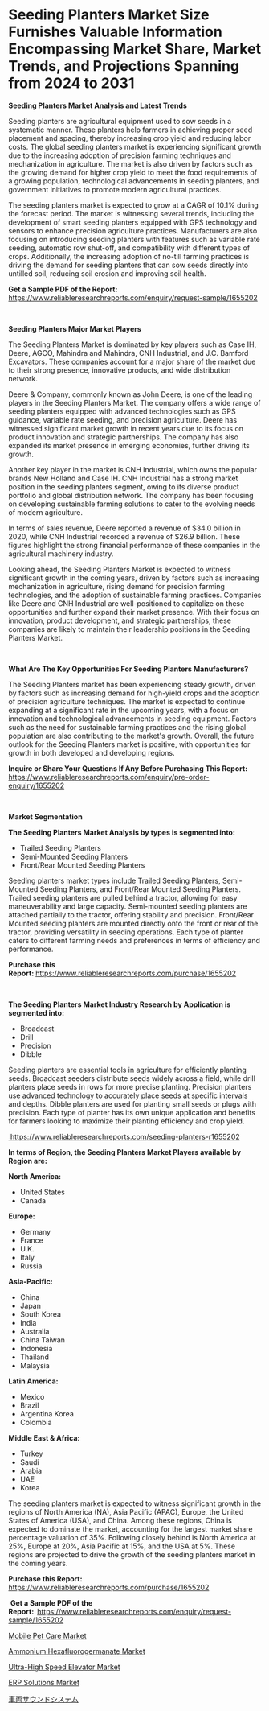 <p><h1>Seeding Planters Market Size Furnishes Valuable Information Encompassing Market Share, Market Trends, and Projections Spanning from 2024 to 2031</h1></p><p><strong>Seeding Planters Market Analysis and Latest Trends</strong></p>
<p><p>Seeding planters are agricultural equipment used to sow seeds in a systematic manner. These planters help farmers in achieving proper seed placement and spacing, thereby increasing crop yield and reducing labor costs. The global seeding planters market is experiencing significant growth due to the increasing adoption of precision farming techniques and mechanization in agriculture. The market is also driven by factors such as the growing demand for higher crop yield to meet the food requirements of a growing population, technological advancements in seeding planters, and government initiatives to promote modern agricultural practices.</p><p>The seeding planters market is expected to grow at a CAGR of 10.1% during the forecast period. The market is witnessing several trends, including the development of smart seeding planters equipped with GPS technology and sensors to enhance precision agriculture practices. Manufacturers are also focusing on introducing seeding planters with features such as variable rate seeding, automatic row shut-off, and compatibility with different types of crops. Additionally, the increasing adoption of no-till farming practices is driving the demand for seeding planters that can sow seeds directly into untilled soil, reducing soil erosion and improving soil health.</p></p>
<p><strong>Get a Sample PDF of the Report:&nbsp;</strong> <a href="https://www.reliableresearchreports.com/enquiry/request-sample/1655202">https://www.reliableresearchreports.com/enquiry/request-sample/1655202</a></p>
<p>&nbsp;</p>
<p><strong>Seeding Planters Major Market Players</strong></p>
<p><p>The Seeding Planters Market is dominated by key players such as Case IH, Deere, AGCO, Mahindra and Mahindra, CNH Industrial, and J.C. Bamford Excavators. These companies account for a major share of the market due to their strong presence, innovative products, and wide distribution network.</p><p>Deere & Company, commonly known as John Deere, is one of the leading players in the Seeding Planters Market. The company offers a wide range of seeding planters equipped with advanced technologies such as GPS guidance, variable rate seeding, and precision agriculture. Deere has witnessed significant market growth in recent years due to its focus on product innovation and strategic partnerships. The company has also expanded its market presence in emerging economies, further driving its growth.</p><p>Another key player in the market is CNH Industrial, which owns the popular brands New Holland and Case IH. CNH Industrial has a strong market position in the seeding planters segment, owing to its diverse product portfolio and global distribution network. The company has been focusing on developing sustainable farming solutions to cater to the evolving needs of modern agriculture.</p><p>In terms of sales revenue, Deere reported a revenue of $34.0 billion in 2020, while CNH Industrial recorded a revenue of $26.9 billion. These figures highlight the strong financial performance of these companies in the agricultural machinery industry.</p><p>Looking ahead, the Seeding Planters Market is expected to witness significant growth in the coming years, driven by factors such as increasing mechanization in agriculture, rising demand for precision farming technologies, and the adoption of sustainable farming practices. Companies like Deere and CNH Industrial are well-positioned to capitalize on these opportunities and further expand their market presence. With their focus on innovation, product development, and strategic partnerships, these companies are likely to maintain their leadership positions in the Seeding Planters Market.</p></p>
<p>&nbsp;</p>
<p><strong>What Are The Key Opportunities For Seeding Planters Manufacturers?</strong></p>
<p><p>The Seeding Planters market has been experiencing steady growth, driven by factors such as increasing demand for high-yield crops and the adoption of precision agriculture techniques. The market is expected to continue expanding at a significant rate in the upcoming years, with a focus on innovation and technological advancements in seeding equipment. Factors such as the need for sustainable farming practices and the rising global population are also contributing to the market's growth. Overall, the future outlook for the Seeding Planters market is positive, with opportunities for growth in both developed and developing regions.</p></p>
<p><strong>Inquire or Share Your Questions If Any Before Purchasing This Report:</strong> <a href="https://www.reliableresearchreports.com/enquiry/pre-order-enquiry/1655202">https://www.reliableresearchreports.com/enquiry/pre-order-enquiry/1655202</a></p>
<p>&nbsp;</p>
<p><strong>Market Segmentation</strong></p>
<p><strong>The Seeding Planters Market Analysis by types is segmented into:</strong></p>
<p><ul><li>Trailed Seeding Planters</li><li>Semi-Mounted Seeding Planters</li><li>Front/Rear Mounted Seeding Planters</li></ul></p>
<p><p>Seeding planters market types include Trailed Seeding Planters, Semi-Mounted Seeding Planters, and Front/Rear Mounted Seeding Planters. Trailed seeding planters are pulled behind a tractor, allowing for easy maneuverability and large capacity. Semi-mounted seeding planters are attached partially to the tractor, offering stability and precision. Front/Rear Mounted seeding planters are mounted directly onto the front or rear of the tractor, providing versatility in seeding operations. Each type of planter caters to different farming needs and preferences in terms of efficiency and performance.</p></p>
<p><strong>Purchase this Report:&nbsp;</strong><a href="https://www.reliableresearchreports.com/purchase/1655202">https://www.reliableresearchreports.com/purchase/1655202</a></p>
<p>&nbsp;</p>
<p><strong>The Seeding Planters Market Industry Research by Application is segmented into:</strong></p>
<p><ul><li>Broadcast</li><li>Drill</li><li>Precision</li><li>Dibble</li></ul></p>
<p><p>Seeding planters are essential tools in agriculture for efficiently planting seeds. Broadcast seeders distribute seeds widely across a field, while drill planters place seeds in rows for more precise planting. Precision planters use advanced technology to accurately place seeds at specific intervals and depths. Dibble planters are used for planting small seeds or plugs with precision. Each type of planter has its own unique application and benefits for farmers looking to maximize their planting efficiency and crop yield.</p></p>
<p><a href="https://www.reliableresearchreports.com/seeding-planters-r1655202">&nbsp;https://www.reliableresearchreports.com/seeding-planters-r1655202</a></p>
<p><strong>In terms of Region, the Seeding Planters Market Players available by Region are:</strong></p>
<p>
    <p> <strong> North America: </strong>
        <ul>
            <li>United States</li>
            <li>Canada</li>
        </ul>
        </p> 
    <p> <strong> Europe: </strong>
        <ul>
            <li>Germany</li>
            <li>France</li>
            <li>U.K.</li>
            <li>Italy</li>
            <li>Russia</li>
        </ul>
        </p> 
    <p> <strong> Asia-Pacific: </strong>
        <ul>
            <li>China</li>
            <li>Japan</li>
            <li>South Korea</li>
            <li>India</li>
            <li>Australia</li>
            <li>China Taiwan</li>
            <li>Indonesia</li>
            <li>Thailand</li>
            <li>Malaysia</li>
        </ul>
        </p> 
    <p> <strong> Latin America: </strong>
        <ul>
            <li>Mexico</li>
            <li>Brazil</li>
            <li>Argentina Korea</li>
            <li>Colombia</li>
        </ul>
        </p> 
    <p> <strong> Middle East & Africa: </strong>
        <ul>
            <li>Turkey</li>
            <li>Saudi</li>
            <li>Arabia</li>
            <li>UAE</li>
            <li>Korea</li>
        </ul>
    </p>
    </p>
<p><p>The seeding planters market is expected to witness significant growth in the regions of North America (NA), Asia Pacific (APAC), Europe, the United States of America (USA), and China. Among these regions, China is expected to dominate the market, accounting for the largest market share percentage valuation of 35%. Following closely behind is North America at 25%, Europe at 20%, Asia Pacific at 15%, and the USA at 5%. These regions are projected to drive the growth of the seeding planters market in the coming years.</p></p>
<p><strong>Purchase this Report: </strong><a href="https://www.reliableresearchreports.com/purchase/1655202">https://www.reliableresearchreports.com/purchase/1655202</a></p>
<p>&nbsp;<strong>Get a Sample PDF of the Report:&nbsp;&nbsp;</strong><a href="https://www.reliableresearchreports.com/enquiry/request-sample/1655202">https://www.reliableresearchreports.com/enquiry/request-sample/1655202</a></p>
<p><strong></strong></p>
<p><p><a href="https://github.com/IsmaelBlick2023/Market-Research-Report-List-1/blob/main/mobile-pet-care-market.md">Mobile Pet Care Market</a></p><p><a href="https://www.linkedin.com/pulse/ammonium-hexafluorogermanate-market-size-outlook-forecast-2024-kpcue?trackingId=pdK3DGXGSJdsOZ9QxFE79Q%3D%3D">Ammonium Hexafluorogermanate Market</a></p><p><a href="https://www.linkedin.com/pulse/ultra-high-speed-elevator-market-insights-cagr-trends-growth-zgbre">Ultra-High Speed Elevator Market</a></p><p><a href="https://github.com/DarrenSipes1990/Market-Research-Report-List-1/blob/main/erp-solutions-market.md">ERP Solutions Market</a></p><p><a href="https://medium.com/@jonathandavies84/%E8%BB%8A%E4%B8%A1%E9%9F%B3%E9%9F%BF%E3%82%B7%E3%82%B9%E3%83%86%E3%83%A0%E5%B8%82%E5%A0%B4%E3%83%AC%E3%83%9D%E3%83%BC%E3%83%88%E3%81%AF-%E3%81%93%E3%81%AE%E5%B8%82%E5%A0%B4%E3%81%AE%E6%9C%80%E6%96%B0%E3%83%88%E3%83%AC%E3%83%B3%E3%83%89%E3%81%A8%E6%88%90%E9%95%B7%E6%A9%9F%E4%BC%9A%E3%82%92%E6%98%8E%E3%82%89%E3%81%8B%E3%81%AB%E3%81%97%E3%81%A6%E3%81%84%E3%81%BE%E3%81%99-c83745ae7c3b">車両サウンドシステム</a></p></p>